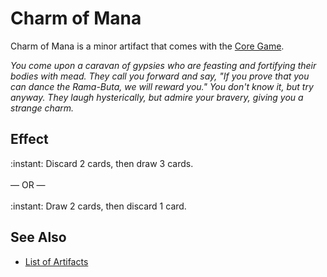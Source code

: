 # Charm of Mana

Charm of Mana is a minor artifact that comes with the [Core Game](../content.md).

*You come upon a caravan of gypsies who are feasting and fortifying their bodies with mead. They call you forward and say, "If you prove that you can dance the Rama-Buta, we will reward you." You don't know it, but try anyway. They laugh hysterically, but admire your bravery, giving you a strange charm.*


## Effect

:instant: Discard 2 cards, then draw 3 cards.<br><br>— OR —<br><br>:instant: Draw 2 cards, then discard 1 card.


## See Also

- [List of Artifacts](../artifacts.md)
